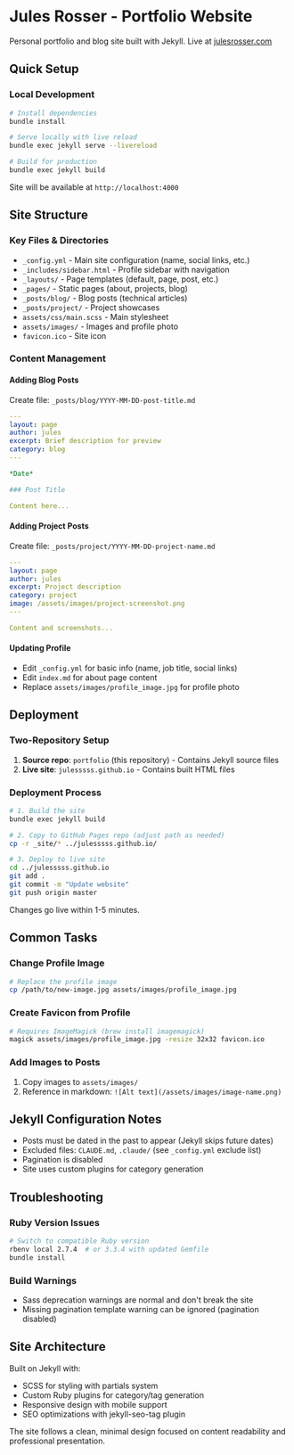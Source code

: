 # Jules Rosser - Portfolio Website

Personal portfolio and blog site built with Jekyll. Live at [julesrosser.com](https://julesrosser.com)

## Quick Setup

### Local Development
```bash
# Install dependencies
bundle install

# Serve locally with live reload
bundle exec jekyll serve --livereload

# Build for production
bundle exec jekyll build
```

Site will be available at `http://localhost:4000`

## Site Structure

### Key Files & Directories
- `_config.yml` - Main site configuration (name, social links, etc.)
- `_includes/sidebar.html` - Profile sidebar with navigation
- `_layouts/` - Page templates (default, page, post, etc.)
- `_pages/` - Static pages (about, projects, blog)
- `_posts/blog/` - Blog posts (technical articles)
- `_posts/project/` - Project showcases
- `assets/css/main.scss` - Main stylesheet
- `assets/images/` - Images and profile photo
- `favicon.ico` - Site icon

### Content Management

#### Adding Blog Posts
Create file: `_posts/blog/YYYY-MM-DD-post-title.md`
```yaml
---
layout: page
author: jules
excerpt: Brief description for preview
category: blog
---

*Date*

### Post Title

Content here...
```

#### Adding Project Posts
Create file: `_posts/project/YYYY-MM-DD-project-name.md`
```yaml
---
layout: page
author: jules
excerpt: Project description
category: project
image: /assets/images/project-screenshot.png
---

Content and screenshots...
```

#### Updating Profile
- Edit `_config.yml` for basic info (name, job title, social links)
- Edit `index.md` for about page content
- Replace `assets/images/profile_image.jpg` for profile photo

## Deployment

### Two-Repository Setup
1. **Source repo**: `portfolio` (this repository) - Contains Jekyll source files
2. **Live site**: `julesssss.github.io` - Contains built HTML files

### Deployment Process
```bash
# 1. Build the site
bundle exec jekyll build

# 2. Copy to GitHub Pages repo (adjust path as needed)
cp -r _site/* ../julesssss.github.io/

# 3. Deploy to live site
cd ../julesssss.github.io
git add .
git commit -m "Update website"
git push origin master
```

Changes go live within 1-5 minutes.

## Common Tasks

### Change Profile Image
```bash
# Replace the profile image
cp /path/to/new-image.jpg assets/images/profile_image.jpg
```

### Create Favicon from Profile
```bash
# Requires ImageMagick (brew install imagemagick)
magick assets/images/profile_image.jpg -resize 32x32 favicon.ico
```

### Add Images to Posts
1. Copy images to `assets/images/`
2. Reference in markdown: `![Alt text](/assets/images/image-name.png)`

## Jekyll Configuration Notes

- Posts must be dated in the past to appear (Jekyll skips future dates)
- Excluded files: `CLAUDE.md`, `.claude/` (see `_config.yml` exclude list)
- Pagination is disabled
- Site uses custom plugins for category generation

## Troubleshooting

### Ruby Version Issues
```bash
# Switch to compatible Ruby version
rbenv local 2.7.4  # or 3.3.4 with updated Gemfile
bundle install
```

### Build Warnings
- Sass deprecation warnings are normal and don't break the site
- Missing pagination template warning can be ignored (pagination disabled)

## Site Architecture

Built on Jekyll with:
- SCSS for styling with partials system
- Custom Ruby plugins for category/tag generation
- Responsive design with mobile support
- SEO optimizations with jekyll-seo-tag plugin

The site follows a clean, minimal design focused on content readability and professional presentation.